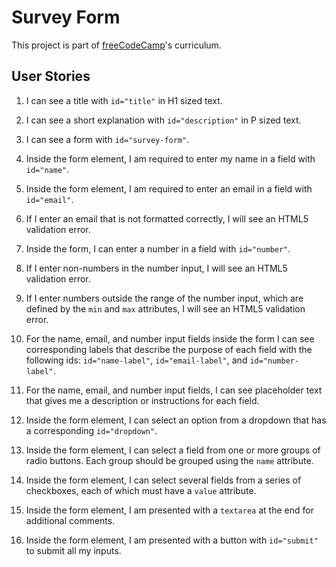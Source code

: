 # Survey Form

This project is part of [freeCodeCamp](https://www.freecodecamp.org/)'s curriculum.

## User Stories

1. I can see a title with `id="title"` in H1 sized text.

2. I can see a short explanation with `id="description"` in P sized text.

3. I can see a form with `id="survey-form"`.

4. Inside the form element, I am required to enter my name in a field with `id="name"`.

5. Inside the form element, I am required to enter an email in a field with `id="email"`.

6. If I enter an email that is not formatted correctly, I will see an HTML5 validation error.

7. Inside the form, I can enter a number in a field with `id="number"`.

8. If I enter non-numbers in the number input, I will see an HTML5 validation error.

9. If I enter numbers outside the range of the number input, which are defined by the `min` and `max` attributes, I will see an HTML5 validation error.

10. For the name, email, and number input fields inside the form I can see corresponding labels that describe the purpose of each field with the following ids: `id="name-label"`, `id="email-label"`, and `id="number-label"`.

11. For the name, email, and number input fields, I can see placeholder text that gives me a description or instructions for each field.

12. Inside the form element, I can select an option from a dropdown that has a corresponding `id="dropdown"`.

13. Inside the form element, I can select a field from one or more groups of radio buttons. Each group should be grouped using the `name` attribute.

14. Inside the form element, I can select several fields from a series of checkboxes, each of which must have a `value` attribute.

15. Inside the form element, I am presented with a `textarea` at the end for additional comments.

16. Inside the form element, I am presented with a button with `id="submit"` to submit all my inputs.